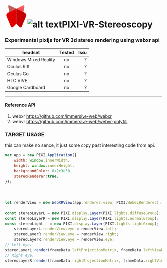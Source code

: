 # ![alt text](https://github.com/immersive-web/webxr/blob/master/images/spec-logo.png?raw=true "webxr")![alt text](https://images.opencollective.com/pixijs/f97b489/logo.png?raw=true "webxr")PIXI-VR-Stereoscopy
### Experimental pixijs for VR 3d stereo rendering using webxr api

| headset       | Tested        | Issu  |
| ------------- |:-------------:| -----:|
| Windows Mixed Reality | no | ? |
| Oculus  Rift              | no | ? |
| Oculus  Go                | no | ? |
| HTC     VIVE              | no | ? |
| Google  Cardboard         | no | ? |
---

#### Reference API
1. webxr <https://github.com/immersive-web/webxr>
2. webvr <https://github.com/immersive-web/webvr-polyfill>


### TARGET USAGE ###
this can make no sence, it just some copy past interesting code from api.

```js
var app = new PIXI.Application({
    width: window.innerWidth,
    height: window.innerHeight,
    backgroundColor: 0x2c3e50,
    stereoRenderer:true,
});



let renderView = new WebXRView(app.renderer.view, PIXI.WebGLRenderer);

const stereoLayerL = new PIXI.display.Layer(PIXI.lights.diffuseGroup);
const stereoLayerR = new PIXI.display.Layer(PIXI.lights.normalGroup);
const stereoLight   = new PIXI.display.Layer(PIXI.lights.lightGroup);
    stereoLayerL.renderView.eye = renderView.left;
    stereoLayerR.renderView.eye = renderView.right;
    stereoLayerR.renderView.eye = renderView.eye;
// Left eye.
stereoLayerL.render(frameData.leftProjectionMatrix, frameData.leftViewMatrix, stats, t);
// Right eye.
stereoLayerR.render(frameData.rightProjectionMatrix, frameData.rightViewMatrix, stats, t);
```